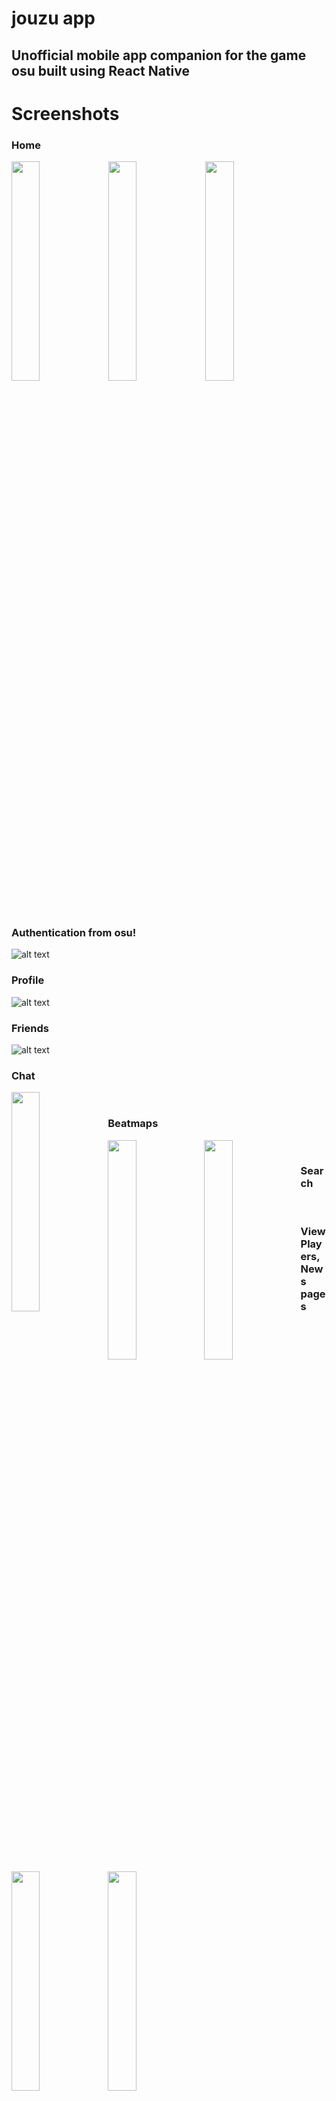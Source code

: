 # jouzu app
## Unofficial mobile app companion for the game osu built using React Native

# Screenshots
### Home
<a href="url"><img src="https://github.com/josephbinoy/jouzu/blob/main/assets/Screenshots/home.jpeg" width="30%" ></a>
<a href="url"><img src="https://github.com/josephbinoy/jouzu/blob/main/assets/Screenshots/rankings.jpeg" width="30%" ></a>
<a href="url"><img src="https://github.com/josephbinoy/jouzu/blob/main/assets/Screenshots/community.jpeg" width="30%" ></a>

<br>


### Authentication from osu!
![alt text](https://github.com/josephbinoy/jouzu/blob/main/assets/Screenshots/auth.jpeg?raw=true)


### Profile
![alt text](https://github.com/josephbinoy/jouzu/blob/main/assets/Screenshots/profile.jpeg?raw=true)


### Friends
![alt text](https://github.com/josephbinoy/jouzu/blob/main/assets/Screenshots/friends.jpeg?raw=true)


### Chat
<a href="url"><img src="https://github.com/josephbinoy/jouzu/blob/main/assets/Screenshots/chat.jpeg" align="left" width="30%" ></a>

<br>

### Beatmaps
<a href="url"><img src="https://github.com/josephbinoy/jouzu/blob/main/assets/Screenshots/beatmaps_listing.jpeg" align="left" width="30%" ></a>
<a href="url"><img src="https://github.com/josephbinoy/jouzu/blob/main/assets/Screenshots/beatmap.jpeg" align="left" width="30%" ></a>

<br>

### Search
<img src="https://github.com/josephbinoy/jouzu/blob/main/assets/Screenshots/search.jpeg" align="left" width="30%" ></a>

<br>

### View Players, News pages
<a href="url"><img src="https://github.com/josephbinoy/jouzu/blob/main/assets/Screenshots/players.jpeg" align="left" width="30%" ></a>

<br>
